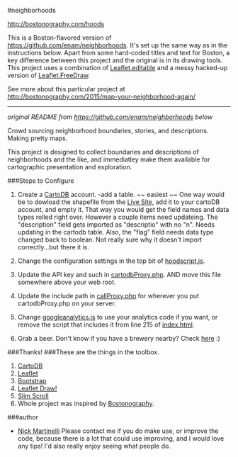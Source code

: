 #neighborhoods

http://bostonography.com/hoods

This is a Boston-flavored version of https://github.com/enam/neighborhoods. It's set up the same way as in the instructions below. Apart from some hard-coded titles and text for Boston, a key difference between this project and the original is in its drawing tools. This project uses a combination of [Leaflet.editable](https://github.com/yohanboniface/Leaflet.Editable) and a messy hacked-up version of [Leaflet.FreeDraw](https://github.com/Wildhoney/Leaflet.FreeDraw).

See more about this particular project at http://bostonography.com/2015/map-your-neighborhood-again/

* * *
*original README from https://github.com/enam/neighborhoods below*

Crowd sourcing neighborhood boundaries, stories, and descriptions. Making pretty maps.

This project is designed to collect boundaries and descriptions of neighborhoods and the like, and immediatley make them available for cartographic presentation and exploration.

###Steps to Configure 

1. Create a [CartoDB](http://cartodb.com/) account. 
 	-add a table. ~~ easiest ~~ One way would be to dowload the shapefile from the [Live Site](http://pnwmaps.com/neighborhoods), add it to your cartoDB account, and empty it. That way you would get the field names and data types rolled right over. However a couple items need updateing. The "description" field gets imported as "descriptio" with no "n". Needs updating in the cartodb table. Also, the "flag" field needs data type changed back to boolean. Not really sure why it doesn't import correctly...but there it is.  

2. Change the configuration settings in the top bit of [hoodscript.js](https://github.com/enam/neighborhoods/blob/master/js/hoodscript.js).

3. Update the API key and such in [cartodbProxy.php](https://github.com/enam/neighborhoods/blob/master/php/cartodbProxy.php). AND move this file somewhere above your web root.

4. Update the include path in [callProxy.php](https://github.com/enam/neighborhoods/blob/master/php/callProxy.php) for wherever you put cartodbProxy.php on your server.

5. Change [googleanalytics.js](https://github.com/enam/neighborhoods/blob/master/js/googleanalytics.js) to use your analytics code if you want, or remove the script that includes it from line 215 of [index.html](https://github.com/enam/neighborhoods/blob/master/index.html). 

6. Grab a beer. Don't know if you have a brewery nearby? Check [here](http://nickmartinelli.com) :)  

###Thanks!
###These are the things in the toolbox. 
1. [CartoDB](http://cartodb.com/) 
2. [Leaflet](http://leafletjs.com/)
3. [Bootstrap](http://getbootstrap.com/javascript/)
4. [Leaflet Draw!](https://github.com/Leaflet/Leaflet.draw)
5. [Slim Scroll](http://rocha.la/jQuery-slimScroll/)
6. Whole project was inspired by [Bostonography](http://bostonography.com/2012/crowdsourced-neighborhood-boundaries-part-one-consensus/).

###author
* [Nick Martinelli](https://twitter.com/nichom)
Please contact me if you do make use, or improve the code, because there is a lot that could use improving, and I would love any tips! I'd also really enjoy seeing what people do.
